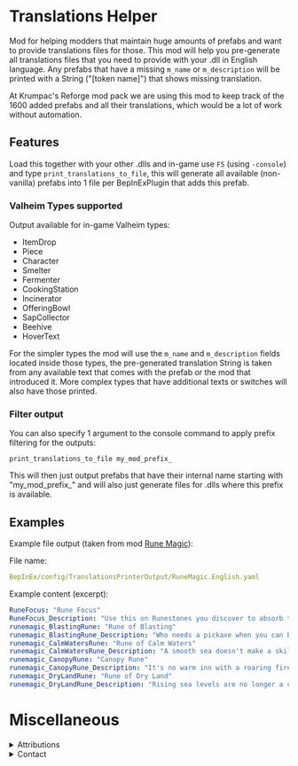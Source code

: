 # Translations Helper

Mod for helping modders that maintain huge amounts of prefabs and want to provide translations files for those.
This mod will help you pre-generate all translations files that you need to provide with your .dll in English language.
Any prefabs that have a missing `m_name` or `m_description` will be printed with a String ("[token name]") that shows
missing translation.

At Krumpac's Reforge mod pack we are using this mod to keep track of the 1600 added prefabs and all their translations,
which would be a lot of work without automation.

## Features

Load this together with your other .dlls and in-game use `F5` (using `-console`) and type `print_translations_to_file`,
this will generate all available (non-vanilla) prefabs into 1 file per BepInExPlugin that adds this prefab.

### Valheim Types supported

Output available for in-game Valheim types:

* ItemDrop
* Piece
* Character
* Smelter
* Fermenter
* CookingStation
* Incinerator
* OfferingBowl
* SapCollector
* Beehive
* HoverText

For the simpler types the mod will use the `m_name` and `m_description` fields located inside those types, the
pre-generated translation String is taken from any available text that comes with the prefab or the mod that introduced
it. More complex types that have additional texts or switches will also have those printed.

### Filter output

You can also specify 1 argument to the console command to apply prefix filtering for the outputs:

```
print_translations_to_file my_mod_prefix_
```

This will then just output prefabs that have their internal name starting with "my_mod_prefix_" and will also just
generate files for .dlls where this prefix is available.

## Examples

Example file output (taken from mod [Rune Magic](https://valheim.thunderstore.io/package/hyleanlegend/Rune_Magic/)):

File name:

```yaml
BepInEx/config/TranslationsPrinterOutput/RuneMagic.English.yaml
```

Example content (excerpt):

```yaml
RuneFocus: "Rune Focus"
RuneFocus_Description: "Use this on Runestones you discover to absorb their power and shape it to your own ends."
runemagic_BlastingRune: "Rune of Blasting"
runemagic_BlastingRune_Description: "Who needs a pickaxe when you can blast stone apart with magic?  Though, do remember to stand clear..."
runemagic_CalmWatersRune: "Rune of Calm Waters"
runemagic_CalmWatersRune_Description: "A smooth sea doesn't make a skilled sailor, but it does help keep your ship in one piece."
runemagic_CanopyRune: "Canopy Rune"
runemagic_CanopyRune_Description: "It's no warm inn with a roaring fire, but it'll keep the damp off."
runemagic_DryLandRune: "Rune of Dry Land"
runemagic_DryLandRune_Description: "Rising sea levels are no longer a concern."
```

# Miscellaneous

<details>
  <summary>Attributions</summary>

* https://valheim.thunderstore.io/package/ValheimModding/Jotunn/
* icon -> https://www.flaticon.com/free-icons/translate

</details>

<details>
  <summary>Contact</summary>

* https://github.com/FelixReuthlinger/TranslationsHelper
* Discord: fluuxxx (you can find me around some of the Valheim modding discords, too)

</details>
